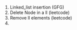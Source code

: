 1) Linked_list insertion (GFG)
2) Delete Node in a ll (leetcode)
3) Remove ll elements (leetcode)
4) 
